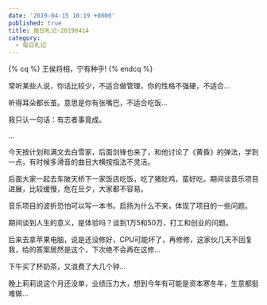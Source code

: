 ```yaml
---
date: '2019-04-15 10:19 +0800'
published: true
title: 每日札记-20190414
category:
  - 每日札记
---
```

{% cq %} 王侯将相，宁有种乎! {% endcq %}

常听某些人说，你话比较少，不适合做管理，你的性格不强硬，不适合...

听得耳朵都长茧。意思是你有张嘴巴，不适合吃饭...

我只认一句话：有志者事竟成。

...

今天按计划和满文去白雪家，后面剑锋也来了，和他讨论了《黄昏》的弹法，学到一点，有时候多滑音的曲目大横按指法不灵活。

后面大家一起去车陂天桥下一家饭店吃饭，吃了猪肚鸡，蛮好吃。期间谈音乐项目进展，比较缓慢，危在旦夕，大家都不容易。

音乐项目的波折恐怕可以写一本书。启扬为什么不来，体现了项目的一些问题。

期间谈到人生的意义，是体验吗？谈到1万5和50万，打工和创业的问题。

后来去拿苹果电脑，说是还没修好，CPU可能坏了，再修修，这家伙几天不回复我，给的答案居然是这个，下次绝不会再在这修...

下午买了杯奶茶，又浪费了大几个钟...

晚上莉莉说这个月还没单，业绩压力大，想到今年有可能是资本寒冬年，生意都挺难做...
